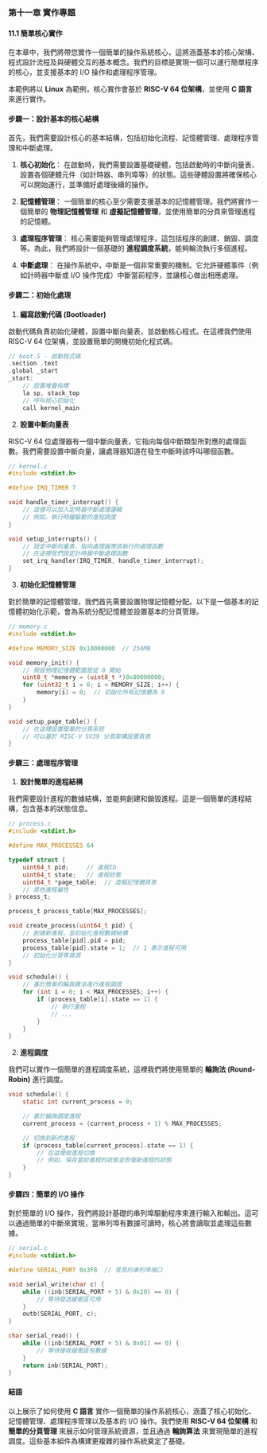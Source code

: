 ### 第十一章 實作專題  
#### 11.1 簡單核心實作

在本章中，我們將帶您實作一個簡單的操作系統核心，這將涵蓋基本的核心架構、程式設計流程及與硬體交互的基本概念。我們的目標是實現一個可以運行簡單程序的核心，並支援基本的 I/O 操作和處理程序管理。

本範例將以 **Linux** 為範例，核心實作會基於 **RISC-V 64 位架構**，並使用 **C 語言** 來進行實作。

#### **步驟一：設計基本的核心結構**

首先，我們需要設計核心的基本結構，包括初始化流程、記憶體管理、處理程序管理和中斷處理。

1. **核心初始化**：
   在啟動時，我們需要設置基礎硬體，包括啟動時的中斷向量表、設置各個硬體元件（如計時器、串列埠等）的狀態。這些硬體設置將確保核心可以開始運行，並準備好處理後續的操作。

2. **記憶體管理**：
   一個簡單的核心至少需要支援基本的記憶體管理。我們將實作一個簡單的 **物理記憶體管理** 和 **虛擬記憶體管理**，並使用簡單的分頁來管理進程的記憶體。

3. **處理程序管理**：
   核心需要能夠管理處理程序，這包括程序的創建、銷毀、調度等。為此，我們將設計一個基礎的 **進程調度系統**，能夠輪流執行多個進程。

4. **中斷處理**：
   在操作系統中，中斷是一個非常重要的機制。它允許硬體事件（例如計時器中斷或 I/O 操作完成）中斷當前程序，並讓核心做出相應處理。

#### **步驟二：初始化處理**

1. **編寫啟動代碼 (Bootloader)**

啟動代碼負責初始化硬體，設置中斷向量表，並啟動核心程式。在這裡我們使用 RISC-V 64 位架構，並設置簡單的開機初始化程式碼。

```c
// boot.S - 啟動程式碼
.section .text
.global _start
_start:
    // 設置堆疊指標
    la sp, stack_top
    // 呼叫核心初始化
    call kernel_main
```

2. **設置中斷向量表**

RISC-V 64 位處理器有一個中斷向量表，它指向每個中斷類型所對應的處理函數。我們需要設置中斷向量，讓處理器知道在發生中斷時該呼叫哪個函數。

```c
// kernel.c
#include <stdint.h>

#define IRQ_TIMER 7

void handle_timer_interrupt() {
    // 這裡可以加入定時器中斷處理邏輯
    // 例如，執行時鐘驅動的進程調度
}

void setup_interrupts() {
    // 設定中斷向量表，指向處理器應該執行的處理函數
    // 在這裡我們設定計時器中斷處理函數
    set_irq_handler(IRQ_TIMER, handle_timer_interrupt);
}
```

3. **初始化記憶體管理**

對於簡單的記憶體管理，我們首先需要設置物理記憶體分配。以下是一個基本的記憶體初始化示範，會為系統分配記憶體並設置基本的分頁管理。

```c
// memory.c
#include <stdint.h>

#define MEMORY_SIZE 0x10000000  // 256MB

void memory_init() {
    // 假設物理記憶體範圍是從 0 開始
    uint8_t *memory = (uint8_t *)0x80000000;
    for (uint32_t i = 0; i < MEMORY_SIZE; i++) {
        memory[i] = 0;  // 初始化所有記憶體為 0
    }
}

void setup_page_table() {
    // 在這裡設置簡單的分頁系統
    // 可以基於 RISC-V SV39 分頁架構設置頁表
}
```

#### **步驟三：處理程序管理**

1. **設計簡單的進程結構**

我們需要設計進程的數據結構，並能夠創建和銷毀進程。這是一個簡單的進程結構，包含基本的狀態信息。

```c
// process.c
#include <stdint.h>

#define MAX_PROCESSES 64

typedef struct {
    uint64_t pid;     // 進程ID
    uint64_t state;   // 進程狀態
    uint64_t *page_table;  // 虛擬記憶體頁表
    // 其他進程屬性
} process_t;

process_t process_table[MAX_PROCESSES];

void create_process(uint64_t pid) {
    // 創建新進程，並初始化進程數據結構
    process_table[pid].pid = pid;
    process_table[pid].state = 1;  // 1 表示進程可用
    // 初始化分頁等資源
}

void schedule() {
    // 基於簡單的輪詢算法進行進程調度
    for (int i = 0; i < MAX_PROCESSES; i++) {
        if (process_table[i].state == 1) {
            // 執行進程
            // ...
        }
    }
}
```

2. **進程調度**

我們可以實作一個簡單的進程調度系統，這裡我們將使用簡單的 **輪詢法 (Round-Robin)** 進行調度。

```c
void schedule() {
    static int current_process = 0;

    // 基於輪詢調度進程
    current_process = (current_process + 1) % MAX_PROCESSES;

    // 切換到新的進程
    if (process_table[current_process].state == 1) {
        // 在這裡做進程切換
        // 例如，保存當前進程的狀態並恢復新進程的狀態
    }
}
```

#### **步驟四：簡單的 I/O 操作**

對於簡單的 I/O 操作，我們將設計基礎的串列埠驅動程序來進行輸入和輸出。這可以通過簡單的中斷來實現，當串列埠有數據可讀時，核心將會讀取並處理這些數據。

```c
// serial.c
#include <stdint.h>

#define SERIAL_PORT 0x3F8  // 常見的串列埠端口

void serial_write(char c) {
    while ((inb(SERIAL_PORT + 5) & 0x20) == 0) {
        // 等待發送緩衝區可用
    }
    outb(SERIAL_PORT, c);
}

char serial_read() {
    while ((inb(SERIAL_PORT + 5) & 0x01) == 0) {
        // 等待接收緩衝區有數據
    }
    return inb(SERIAL_PORT);
}
```

#### **結語**

以上展示了如何使用 **C 語言** 實作一個簡單的操作系統核心，涵蓋了核心初始化、記憶體管理、處理程序管理以及基本的 I/O 操作。我們使用 **RISC-V 64 位架構** 和 **簡單的分頁管理** 來展示如何管理系統資源，並且通過 **輪詢算法** 來實現簡單的進程調度。這些基本組件為構建更複雜的操作系統奠定了基礎。